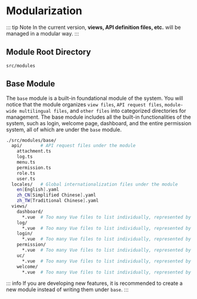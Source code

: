 # Modularization

::: tip Note
In the current version, **views, API definition files, etc.** will be managed in a modular way.
:::

## Module Root Directory

`src/modules`

## Base Module

The `base` module is a built-in foundational module of the system. You will notice that the module organizes `view files`, `API request files`, `module-wide multilingual files`, and `other files` into categorized directories for management. The base module includes all the built-in functionalities of the system, such as login, welcome page, dashboard, and the entire permission system, all of which are under the `base` module.

```bash
./src/modules/base/
  api/       # API request files under the module
    attachment.ts
    log.ts
    menu.ts
    permission.ts
    role.ts
    user.ts
  locales/   # Global internationalization files under the module
    en[English].yaml
    zh_CN[Simplified Chinese].yaml
    zh_TW[Traditional Chinese].yaml
  views/
    dashboard/  
      *.vue  # Too many Vue files to list individually, represented by asterisks
    log/
      *.vue  # Too many Vue files to list individually, represented by asterisks
    login/
      *.vue  # Too many Vue files to list individually, represented by asterisks
    permission/
      *.vue  # Too many Vue files to list individually, represented by asterisks
    uc/
      *.vue  # Too many Vue files to list individually, represented by asterisks
    welcome/
      *.vue  # Too many Vue files to list individually, represented by asterisks
```

::: info 
If you are developing new features, it is recommended to create a new module instead of writing them under `base`.
:::